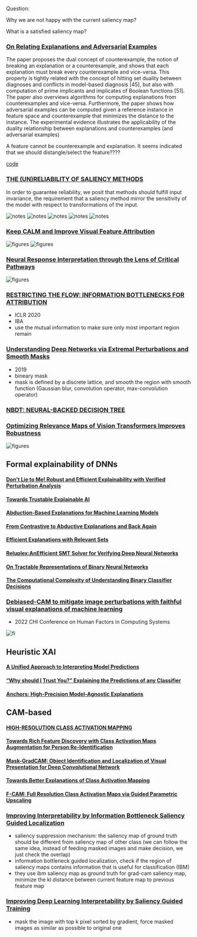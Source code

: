 Question:

Why we are not happy with the current saliency map?

What is a satisfied saliency map?

### [On Relating Explanations and Adversarial Examples](https://proceedings.neurips.cc/paper/2019/file/7392ea4ca76ad2fb4c9c3b6a5c6e31e3-Paper.pdf)

The paper proposes the dual concept of counterexample, the notion of breaking an explanation or a
counterexample, and shows that each explanation must break every counterexample and vice-versa.
This property is tightly related with the concept of hitting set duality between diagnoses and conflicts
in model-based diagnosis [45], but also with computation of prime implicants and implicates of
Boolean functions [51]. The paper also overviews algorithms for computing explanations from
counterexamples and vice-versa. Furthermore, the paper shows how adversarial examples can be
computed given a reference instance in feature space and counterexample that minimizes the distance
to the instance. The experimental evidence illustrates the applicability of the duality relationship
between explanations and counterexamples (and adversarial examples)

A feature cannot be counterexample and explanation. It seems indicated that we should distangle/select the feature????

[code](https://github.com/alexeyignatiev/xpce-duality/blob/master/compile.py)

### [THE (UN)RELIABILITY OF SALIENCY METHODS](https://arxiv.org/pdf/1711.00867.pdf)

In order to guarantee reliability, we posit that methods should fulfill input invariance, the requirement that a saliency method mirror the sensitivity of the model
with respect to transformations of the input.


![notes](figures/i-Page1.png)
![notes](figures/i-Page2.png)
![notes](figures/i-Page3.png)
![notes](figures/i-Page4.png)
![notes](figures/i-Page5.png)


### [Keep CALM and Improve Visual Feature Attribution](https://openaccess.thecvf.com/content/ICCV2021/papers/Kim_Keep_CALM_and_Improve_Visual_Feature_Attribution_ICCV_2021_paper.pdf)
![figures](figures/calm1.png)
![figures](figures/calm2.png)

### [Neural Response Interpretation through the Lens of Critical Pathways](https://openaccess.thecvf.com/content/CVPR2021/papers/Khakzar_Neural_Response_Interpretation_Through_the_Lens_of_Critical_Pathways_CVPR_2021_paper.pdf)

![figures](figures/PathwayGradient.png)

### [RESTRICTING THE FLOW: INFORMATION BOTTLENECKS FOR ATTRIBUTION](https://openreview.net/pdf?id=S1xWh1rYwB)
- ICLR 2020
- IBA
- use the mutual information to make sure only most important region remain

### [Understanding Deep Networks via Extremal Perturbations and Smooth Masks](https://arxiv.org/pdf/1910.08485.pdf)
- 2019
- bineary mask
- mask is defined by a discrete lattice, and smooth the region with smooth function (Gaussian blur, convolution operator, max-convolution operator)


### [NBDT: NEURAL-BACKED DECISION TREE](https://arxiv.org/pdf/2004.00221.pdf)

### [Optimizing Relevance Maps of Vision Transformers Improves Robustness](https://arxiv.org/pdf/2206.01161.pdf)
![figures](figures/ORMVTIR.png)


## Formal explainability of DNNs

#### [Don’t Lie to Me! Robust and Efficient Explainability with Verified Perturbation Analysis]()

#### [Towards Trustable Explainable AI]()

#### [Abduction-Based Explanations for Machine Learning Models]()

#### [From Contrastive to Abductive Explanations and Back Again]()

#### [Efficient Explanations with Relevant Sets]()

#### [Reluplex:AnEfficient SMT Solver for Verifying Deep Neural Networks]()

#### [On Tractable Representations of Binary Neural Networks]()

#### [The Computational Complexity of Understanding Binary Classifier Decisions]()

### [Debiased-CAM to mitigate image perturbations with faithful visual explanations of machine learning](http://www.iri.upc.edu/files/scidoc/2555-Debiased-CAM-to-mitigate-image-perturbations-with-faithful-visual-explanations-of-machine-learning-.pdf)
- 2022 CHI Conference on Human Factors in Computing Systems

![fi](figures/debiasedCAM.png)

## Heuristic XAI

#### [A Unified Approach to Interpreting Model Predictions]()


#### [“Why should I Trust You?” Explaining the Predictions of any Classifier]()

#### [Anchors: High-Precision Model-Agnostic Explanations]()


## CAM-based

#### [HIGH-RESOLUTION CLASS ACTIVATION MAPPING](https://ieeexplore.ieee.org/stamp/stamp.jsp?arnumber=8803474&casa_token=jnDXtwnOKMEAAAAA:73sXA8Yv6_XnG6-96BC3gZasnbbhONxe626HfVVq6Gle1-0UGu0ZTzLvAGL-yCjC-9oxK7B4ue_4&tag=1)

#### [Towards Rich Feature Discovery with Class Activation Maps Augmentation for Person Re-Identification](https://openaccess.thecvf.com/content_CVPR_2019/papers/Yang_Towards_Rich_Feature_Discovery_With_Class_Activation_Maps_Augmentation_for_CVPR_2019_paper.pdf)


#### [Mask-GradCAM: Object Identification and Localization of Visual Presentation for Deep Convolutional Network](https://ieeexplore.ieee.org/stamp/stamp.jsp?arnumber=9358569&casa_token=4u6j5jXu5qUAAAAA:sLMhSM308rEjO7BHG9AyRitNje8tDUiWAjYC2FsG7nxR7epDGlw9cVNROzEEaqgcN5nkGtAY4BZT)


#### [Towards Better Explanations of Class Activation Mapping](https://openaccess.thecvf.com/content/ICCV2021/papers/Jung_Towards_Better_Explanations_of_Class_Activation_Mapping_ICCV_2021_paper.pdf)


#### [F-CAM: Full Resolution Class Activation Maps via Guided Parametric Upscaling](https://openaccess.thecvf.com/content/WACV2022/papers/Belharbi_F-CAM_Full_Resolution_Class_Activation_Maps_via_Guided_Parametric_Upscaling_WACV_2022_paper.pdf)

### [Improving Interpretability by Information Bottleneck Saliency Guided Localization](https://bmvc2022.mpi-inf.mpg.de/0605.pdf)

- saliency suppression mechanism: the saliency map of ground truth should be different from saliency map of other class (we can follow the same idea, instead of feeding masked images and make decision, we just check the overlap)
- information bottleneck guided localization, check if the region of saliency maps contains information that is useful for classification (IBM)
- they use ibm saliency map as ground truth for grad-cam saliency map, minimize the kl distance between current feature map to previous feature map

### [Improving Deep Learning Interpretability by Saliency Guided Training](https://arxiv.org/pdf/2111.14338.pdf)
- mask the image with top k pixel sorted by gradient, force masked images as similar as possible to original one
